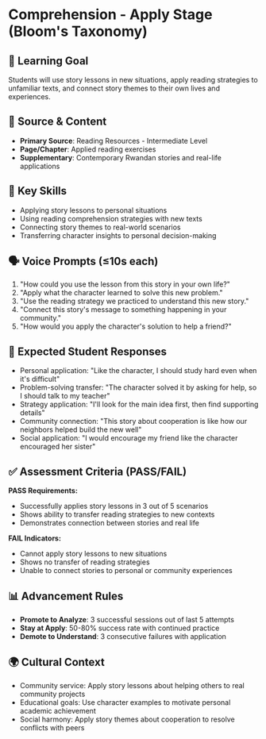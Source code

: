 # Comprehension - Apply Stage (Bloom's Taxonomy)

## 🎯 Learning Goal
Students will use story lessons in new situations, apply reading strategies to unfamiliar texts, and connect story themes to their own lives and experiences.

## 📖 Source & Content
- **Primary Source**: Reading Resources - Intermediate Level
- **Page/Chapter**: Applied reading exercises
- **Supplementary**: Contemporary Rwandan stories and real-life applications

## 🧩 Key Skills
- Applying story lessons to personal situations
- Using reading comprehension strategies with new texts
- Connecting story themes to real-world scenarios
- Transferring character insights to personal decision-making

## 🗣️ Voice Prompts (≤10s each)
1. "How could you use the lesson from this story in your own life?"
2. "Apply what the character learned to solve this new problem."
3. "Use the reading strategy we practiced to understand this new story."
4. "Connect this story's message to something happening in your community."
5. "How would you apply the character's solution to help a friend?"

## 🎤 Expected Student Responses
- Personal application: "Like the character, I should study hard even when it's difficult"
- Problem-solving transfer: "The character solved it by asking for help, so I should talk to my teacher"
- Strategy application: "I'll look for the main idea first, then find supporting details"
- Community connection: "This story about cooperation is like how our neighbors helped build the new well"
- Social application: "I would encourage my friend like the character encouraged her sister"

## ✅ Assessment Criteria (PASS/FAIL)
**PASS Requirements:**
- Successfully applies story lessons in 3 out of 5 scenarios
- Shows ability to transfer reading strategies to new contexts
- Demonstrates connection between stories and real life

**FAIL Indicators:**
- Cannot apply story lessons to new situations
- Shows no transfer of reading strategies
- Unable to connect stories to personal or community experiences

## 📊 Advancement Rules
- **Promote to Analyze**: 3 successful sessions out of last 5 attempts
- **Stay at Apply**: 50-80% success rate with continued practice
- **Demote to Understand**: 3 consecutive failures with application

## 🌍 Cultural Context
- Community service: Apply story lessons about helping others to real community projects
- Educational goals: Use character examples to motivate personal academic achievement
- Social harmony: Apply story themes about cooperation to resolve conflicts with peers
